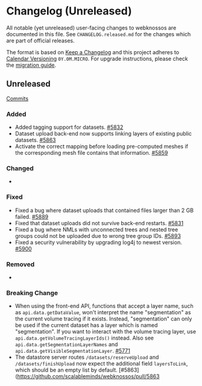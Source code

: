 # Changelog (Unreleased)

All notable (yet unreleased) user-facing changes to webknossos are documented in this file.
See `CHANGELOG.released.md` for the changes which are part of official releases.

The format is based on [Keep a Changelog](http://keepachangelog.com/en/1.0.0/)
and this project adheres to [Calendar Versioning](http://calver.org/) `0Y.0M.MICRO`.
For upgrade instructions, please check the [migration guide](MIGRATIONS.released.md).

## Unreleased
[Commits](https://github.com/scalableminds/webknossos/compare/21.11.0...HEAD)

### Added
- Added tagging support for datasets. [#5832](https://github.com/scalableminds/webknossos/pull/5832)
- Dataset upload back-end now supports linking layers of existing public datasets. [#5863](https://github.com/scalableminds/webknossos/pull/5863)
- Activate the correct mapping before loading pre-computed meshes if the corresponding mesh file contains that information. [#5859](https://github.com/scalableminds/webknossos/pull/5859)

### Changed
-

### Fixed
- Fixed a bug where dataset uploads that contained files larger than 2 GB failed. [#5889](https://github.com/scalableminds/webknossos/pull/5889)
- Fixed that dataset uploads did not survive back-end restarts. [#5831](https://github.com/scalableminds/webknossos/pull/5831)
- Fixed a bug where NMLs with unconnected trees and nested tree groups could not be uploaded due to wrong tree group IDs. [#5893](https://github.com/scalableminds/webknossos/pull/5893)
- Fixed a security vulnerability by upgrading log4j to newest version. [#5900](https://github.com/scalableminds/webknossos/pull/5900)

### Removed
-

### Breaking Change
- When using the front-end API, functions that accept a layer name, such as `api.data.getDataValue`, won't interpret the name "segmentation" as the current volume tracing if it exists. Instead, "segmentation" can only be used if the current dataset has a layer which is named "segmentation". If you want to interact with the volume tracing layer, use `api.data.getVolumeTracingLayerIds()` instead. Also see `api.data.getSegmentationLayerNames` and `api.data.getVisibleSegmentationLayer`. [#5771](https://github.com/scalableminds/webknossos/pull/5771)
- The datastore server routes `/datasets/reserveUpload` and `/datasets/finishUpload` now expect the additional field `layersToLink`, which should be an empty list by default. [#5863](https://github.com/scalableminds/webknossos/pull/5863
